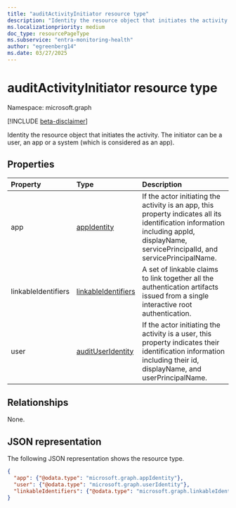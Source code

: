 ```yaml
---
title: "auditActivityInitiator resource type"
description: "Identity the resource object that initiates the activity. The initiator can be a user, an app or a system (which is considered as an app)"
ms.localizationpriority: medium
doc_type: resourcePageType
ms.subservice: "entra-monitoring-health"
author: "egreenberg14"
ms.date: 03/27/2025
---
```


# auditActivityInitiator resource type

Namespace: microsoft.graph

[!INCLUDE [beta-disclaimer](../../includes/beta-disclaimer.md)]

Identity the resource object that initiates the activity. The initiator can be a user, an app or a system (which is considered as an app).

## Properties
| Property	   | Type	|Description|
|:---------------|:--------|:----------|
|app|[appIdentity](appidentity.md)|If the actor initiating the activity is an app, this property indicates all its identification information including appId, displayName, servicePrincipalId, and servicePrincipalName.|
|linkableIdentifiers|[linkableIdentifiers](../resources/linkableidentifiers.md)|A set of linkable claims to link together all the authentication artifacts issued from a single interactive root authentication.|
|user|[auditUserIdentity](auditUserIdentity.md)|If the actor initiating the activity is a user, this property indicates their identification information including their id, displayName, and userPrincipalName.|

## Relationships
None.

## JSON representation

The following JSON representation shows the resource type.

<!-- {
  "blockType": "resource",
  "optionalProperties": [

  ],
  "@odata.type": "microsoft.graph.auditActivityInitiator"
}-->

```json
{
  "app": {"@odata.type": "microsoft.graph.appIdentity"},
  "user": {"@odata.type": "microsoft.graph.userIdentity"},
  "linkableIdentifiers": {"@odata.type": "microsoft.graph.linkableIdentifiers"}
}
```

<!-- uuid: 8fcb5dbc-d5aa-4681-8e31-b001d5168d79
2015-10-25 14:57:30 UTC -->
<!-- {
  "type": "#page.annotation",
  "description": "auditActivityInitiator resource",
  "keywords": "",
  "section": "documentation",
  "tocPath": ""
}-->


